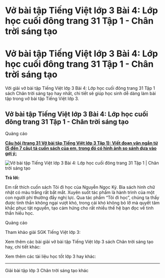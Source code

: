 # Vở bài tập Tiếng Việt lớp 3 Bài 4: Lớp học cuối đông trang 31 Tập 1 - Chân trời sáng tạo

# Vở bài tập Tiếng Việt lớp 3 Bài 4: Lớp học cuối đông trang 31 Tập 1 - Chân trời sáng tạo

Với giải vở bài tập Tiếng Việt lớp 3 Bài 4: Lớp học cuối đông trang 31 Tập 1 sách Chân trời sáng tạo hay nhất, chi tiết sẽ giúp học sinh dễ dàng làm bài tập trong vở bài tập Tiếng Việt lớp 3.

## Vở bài tập Tiếng Việt lớp 3 Bài 4: Lớp học cuối đông trang 31 Tập 1 - Chân trời sáng tạo

Quảng cáo

[**Câu hỏi (trang 31 Vở bài tập Tiếng Việt lớp 3 Tập 1):** **Viết đoạn văn ngắn từ (5 đến 7 câu) tả cuốn sách của em, trong đó có hình ảnh so sánh dựa vào gợi ý:**](https://vietjack.com/vbt-tieng-viet-3-ct/viet-doan-van-ta-cuon-sach-cua-em-trong-do-co-hinh-anh-so-sanh-vm.jsp)

![Vở bài tập Tiếng Việt lớp 3 Bài 4: Lớp học cuối đông trang 31 Tập 1 | Chân trời sáng tạo](https://vietjack.com/vbt-tieng-viet-3-ct/images/bai-4-lop-hoc-cuoi-dong.PNG)

**Trả lời:**

Em rất thích cuốn sách Tôi đi học của Nguyễn Ngọc Ký. Bìa sách hình chữ nhật có màu trắng rất bắt mắt. Xuyên suốt tác phẩm là hành trình của một con người phi thường đầy nghị lực. Qua tác phẩm “Tôi đi học”, chúng ta thấy được tinh thần không ngại vượt khó, trong cái khó không bỏ lỡ mà quyết tâm khắc phục tật nguyền, tạo cảm hứng cho rất nhiều thế hệ bạn đọc về tinh thần hiếu học. 

Quảng cáo

Tham khảo giải SGK Tiếng Việt lớp 3:

Xem thêm các bài giải vở bài tập Tiếng Việt lớp 3 sách Chân trời sáng tạo hay, chi tiết khác:

Xem thêm các tài liệu học tốt lớp 3 hay khác:

* * *

Giải bài tập lớp 3 Chân trời sáng tạo khác
